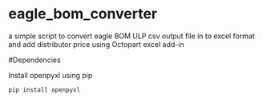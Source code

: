 # eagle_bom_converter
a simple script to convert eagle BOM ULP csv output file in to excel format and add distributor price using Octopart excel add-in

#Dependencies

Install openpyxl using pip

```shell
pip install openpyxl
```